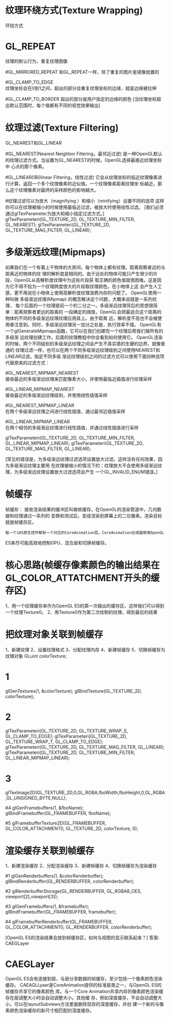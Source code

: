 # 纹理环绕方式(Texture Wrapping)
  环绕方式	
# GL_REPEAT
  纹理的默认行为，重复纹理图像

#GL_MIRRORED_REPEAT	
  和GL_REPEAT一样，除了重复的图片是镜像放置的

#GL_CLAMP_TO_EDGE	
  纹理坐标会在0到1之间，超出的部分会重复纹理坐标的边缘，就是边缘被拉伸

#GL_CLAMP_TO_BORDER	
   超出的部分是用户指定的边缘的颜色
[当纹理坐标超出默认范围时，每个值都有不同的视觉效果输出]

# 纹理过滤(Texture Filtering)
  GL_NEAREST和GL_LINEAR  

#GL_NEAREST(Nearest Neighbor Filtering，最邻近过滤) 
 是一种OpenGL默认的纹理过滤方式。当设置为GL_NEAREST的时候，OpenGL选择最接近纹理坐标中
 心点的那个像素。

#GL_LINEAR((Bi)linear Filtering，线性过滤)
 它会从纹理坐标的临近纹理像素进行计算，返回一个多个纹理像素的近似值。一个纹理像素距离纹理坐
 标越近，那么这个纹理像素对最终的采样颜色的影响越大。

#纹理过滤可以为放大（magnifying ）和缩小（minifying）设置不同的选项
 这样你可以在纹理被缩小的时候使用最临近过滤，被放大时使用线性过滤。 
 [我们必须通过glTexParameter为放大和缩小指定过滤方式。]
glTexParameteri(GL_TEXTURE_2D, GL_TEXTURE_MIN_FILTER, GL_NEAREST);
glTexParameteri(GL_TEXTURE_2D, GL_TEXTURE_MAG_FILTER, GL_LINEAR);

# 多级渐远纹理(Mipmaps)
  如果我们在一个有着上千物体的大房间，每个物体上都有纹理。距离观察者远的与距离近的物体的纹
理的解析度是相同的。由于远处的物体可能只产生很少的片段，OpenGL从高解析度纹理中为这些片段获
取正确的颜色值就很困难。这是因为它不得不拾为一个纹理跨度很大的片段取纹理颜色。在小物体上这
会产生人工感，更不用说在小物体上使用高解析度纹理浪费内存的问题了。
  OpenGL使用一种叫做 多级渐远纹理(Mipmap) 的概念解决这个问题，大概来说就是一系列纹理，
每个后面的一个纹理是前一个的二分之一。多级渐远纹理背后的思想很简单：距离观察者更远的距离的
一段确定的阈值，OpenGL会把最适合这个距离的物体的不同的多级渐远纹理纹理应用其上。由于距离
远，解析度不高也不会被使用者注意到。同时，多级渐远纹理另一加分之处是，执行效率不错。
  OpenGL有一个glGenerateMipmaps函数，它可以在我们创建完一个纹理后帮我们做所有的多级渐
远纹理创建工作。后面的纹理教程中你会看到如何使用它。
  OpenGL渲染的时候，两个不同级别的多级渐远纹理之间会产生不真实感的生硬的边界。就像普通的
纹理过滤一样，也可以在两个不同多级渐远纹理级别之间使用NEAREST和LINEAR过滤。指定不同多级
渐远纹理级别之间的过滤方式可以使用下面四种选项代替原来的过滤方式：

#GL_NEAREST_MIPMAP_NEAREST	
 接收最近的多级渐远纹理来匹配像素大小，并使用最临近插值进行纹理采样

#GL_LINEAR_MIPMAP_NEAREST	
 接收最近的多级渐远纹理级别，并使用线性插值采样

#GL_NEAREST_MIPMAP_LINEAR	
 在两个多级渐远纹理之间进行线性插值，通过最邻近插值采样

#GL_LINEAR_MIPMAP_LINEAR	
 在两个相邻的多级渐远纹理进行线性插值，并通过线性插值进行采样

glTexParameteri(GL_TEXTURE_2D, GL_TEXTURE_MIN_FILTER, GL_LINEAR_MIPMAP_LINEAR);
glTexParameteri(GL_TEXTURE_2D, GL_TEXTURE_MAG_FILTER, GL_LINEAR);

[常见的错误是，为多级渐远纹理过滤选项设置放大过滤。这样没有任何效果，因为多级渐远纹理主要用
在纹理被缩小的情况下的：纹理放大不会使用多级渐远纹理，为多级渐远纹理设置放大过滤选项会产生
一个GL_INVALID_ENUM错误。]



# 帧缓存

帧缓存： 接收渲染结果的缓冲区叫做帧缓存。在OpenGL的渲染管道中，几何数据和纹理通过一系列的
        变换和测试后，变成渲染到屏幕上的二位像素。渲染目标就是帧缓存区。

    每一个iOS原生控件都有一个对应的CoreAnimation层。CoreAnimation合成器使用OpenGL 
ES来尽可能高效地控制GPU、混合层和切换帧缓存。

# 核心思路(帧缓存像素颜色的输出结果在GL_COLOR_ATTATCHMENT开头的缓存区)
1、用一个纹理缓存来作为OpenGL ES的第一次输出的缓存区，这样我们可以得到一个纹理Texture0。
2、用Texture0作为第二次绘制的纹理，得到最后的结果

# 把纹理对象关联到帧缓存
1、新建纹理
2、设置纹理格式
3、分配纹理内存
4、新建帧缓存
5、切换帧缓存为纹理对象
GLuint colorTexture;
# 1
glGenTextures(1, &colorTexture);
glBindTexture(GL_TEXTURE_2D, colorTexture);

# 2
glTexParameteri(GL_TEXTURE_2D, GL_TEXTURE_WRAP_S,
GL_CLAMP_TO_EDGE);
glTexParameteri(GL_TEXTURE_2D, GL_TEXTURE_WRAP_T,
GL_CLAMP_TO_EDGE);
glTexParameteri(GL_TEXTURE_2D, GL_TEXTURE_MAG_FILTER,
GL_LINEAR);
glTexParameteri(GL_TEXTURE_2D, GL_TEXTURE_MIN_FILTER,
GL_LINEAR_MIPMAP_LINEAR);

# 3
glTexImage2D(GL_TEXTURE_2D,0,GL_RGBA,fboWidth,fboHeight,0,GL_RGBA,GL_UNSIGNED_BYTE,NULL);

#4
glGenFramebuffers(1, &fboName);
glBindFramebuffer(GL_FRAMEBUFFER, fboName);

#5
glFramebufferTexture2D(GL_FRAMEBUFFER,
GL_COLOR_ATTACHMENT0,
GL_TEXTURE_2D, colorTexture, 0);

# 渲染缓存关联到帧缓存
1、新建渲染缓存
2、分配渲染缓存
3、新建帧缓存
4、切换帧缓存为渲染缓存

#1
glGenRenderbuffers(1, &colorRenderbuffer);
glBindRenderbuffer(GL_RENDERBUFFER, colorRenderbuffer);

#2
glRenderbufferStorage(GL_RENDERBUFFER, GL_RGBA8_OES, viewport[2],viewport[3]);

#3
glGenFramebuffers(1, &framebuffer);
glBindFramebuffer(GL_FRAMEBUFFER, framebuffer);

#4
glFramebufferRenderbuffer(GL_FRAMEBUFFER, GL_COLOR_ATTACHMENT0, GL_RENDERBUFFER, colorRenderbuffer);


[OpenGL ES的渲染结果会放到帧缓存区，如何与视图的显示联系起来？]
答案: CAEGLayer

# CAEGLayer
OpenGL ES会有连接到层，与层分享数据的帧缓存，至少包括一个像素颜色渲染缓存。
CAEAGLLyaer是CoreAnimation提供的标准层类之一，与OpenGL ES的帧缓存共享它的像素颜色
库。与一个Core Animation共享内存的像素颜色渲染缓存在层调整大小时会自动调整大小。其他缓
存，例如深度缓存，不会自动调整大小。可以在layoutSubviews方法里面删除现存的深度缓存，并创
建一个新的与像素颜色渲染缓存的新尺寸相匹配的深度缓存。


